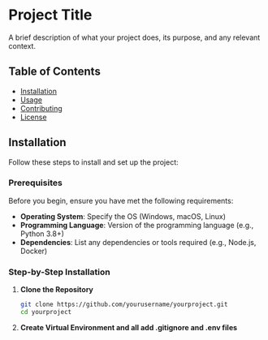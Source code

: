 # Project Title

A brief description of what your project does, its purpose, and any relevant context.

## Table of Contents
- [Installation](#installation)
- [Usage](#usage)
- [Contributing](#contributing)
- [License](#license)

## Installation

Follow these steps to install and set up the project:

### Prerequisites

Before you begin, ensure you have met the following requirements:

- **Operating System**: Specify the OS (Windows, macOS, Linux)
- **Programming Language**: Version of the programming language (e.g., Python 3.8+)
- **Dependencies**: List any dependencies or tools required (e.g., Node.js, Docker)

### Step-by-Step Installation

1. **Clone the Repository**
   ```bash
   git clone https://github.com/yourusername/yourproject.git
   cd yourproject

2. **Create Virtual Environment and all add .gitignore and .env files**
   
